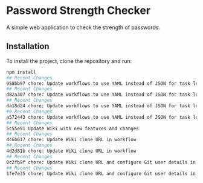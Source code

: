 # Password Strength Checker

A simple web application to check the strength of passwords.

## Installation

To install the project, clone the repository and run:

```bash
npm install
## Recent Changes
958bb97 chore: Update workflows to use YAML instead of JSON for task loading
## Recent Changes
d82a307 chore: Update workflows to use YAML instead of JSON for task loading
## Recent Changes
da18d24 chore: Update workflows to use YAML instead of JSON for task loading
## Recent Changes
a572443 chore: Update workflows to use YAML instead of JSON for task loading
## Recent Changes
5c55e91 Update Wiki with new features and changes
## Recent Changes
dc6b617 chore: Update Wiki clone URL in workflow
## Recent Changes
4d2d81b chore: Update Wiki clone URL in workflow
## Recent Changes
0c2fb9f chore: Update Wiki clone URL and configure Git user details in workflow
## Recent Changes
1fe7e35 chore: Update Wiki clone URL and configure Git user details in workflow
